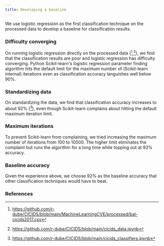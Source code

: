 ```yaml
---
title: Developing a baseline
---
```

We use logistic regression as the first classification technique on the processed data to develop a baseline for classification results.

### Difficulty converging
On running logistic regression directly on the processed data ([^data1],[^colab1]), we find that the classification results are poor and logistic regression has difficulty converging. Python Scikit-learn's logistic regression parameter finding algorithm hits the default limit for the maximum number of (Scikit-learn internal) iterations even as classification accuracy languishes well below 90%.

### Standardizing data
On standardizing the data, we find that classification accuracy increases to about 92% ([^colab2]), even though Scikit-learn complains about hitting the default maximum iteration limit.

### Maximum iterations
To prevent Scikit-learn from complaining, we tried increasing the maximum number of iterations from 100 to 10000. The higher limit eliminates the complaint but runs the algorithm for a long time while topping out at 93% accuracy.

### Baseline accuracy
Given the experience above, we choose 92% as the baseline accuracy that other classification techniques would have to beat.


### References
[^data1]: https://github.com/r-dube/CICIDS/blob/main/MachineLearningCVE/processed/bal-cicids2017.csv
[^colab1]: https://github.com/r-dube/CICIDS/blob/main/cicids_data.ipynb
[^colab2]: https://github.com/r-dube/CICIDS/blob/main/cicids_classifiers.ipynb
